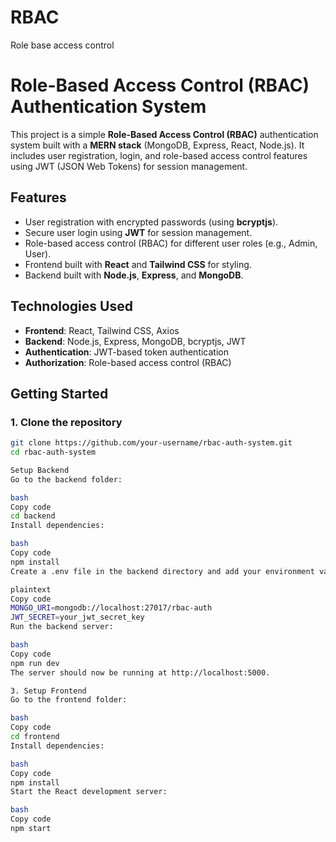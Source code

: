 # RBAC
Role base access control
# Role-Based Access Control (RBAC) Authentication System

This project is a simple **Role-Based Access Control (RBAC)** authentication system built with a **MERN stack** (MongoDB, Express, React, Node.js). It includes user registration, login, and role-based access control features using JWT (JSON Web Tokens) for session management.

## Features
- User registration with encrypted passwords (using **bcryptjs**).
- Secure user login using **JWT** for session management.
- Role-based access control (RBAC) for different user roles (e.g., Admin, User).
- Frontend built with **React** and **Tailwind CSS** for styling.
- Backend built with **Node.js**, **Express**, and **MongoDB**.

## Technologies Used
- **Frontend**: React, Tailwind CSS, Axios
- **Backend**: Node.js, Express, MongoDB, bcryptjs, JWT
- **Authentication**: JWT-based token authentication
- **Authorization**: Role-based access control (RBAC)

## Getting Started

### 1. Clone the repository

```bash
git clone https://github.com/your-username/rbac-auth-system.git
cd rbac-auth-system

Setup Backend
Go to the backend folder:

bash
Copy code
cd backend
Install dependencies:

bash
Copy code
npm install
Create a .env file in the backend directory and add your environment variables:

plaintext
Copy code
MONGO_URI=mongodb://localhost:27017/rbac-auth
JWT_SECRET=your_jwt_secret_key
Run the backend server:

bash
Copy code
npm run dev
The server should now be running at http://localhost:5000.

3. Setup Frontend
Go to the frontend folder:

bash
Copy code
cd frontend
Install dependencies:

bash
Copy code
npm install
Start the React development server:

bash
Copy code
npm start
